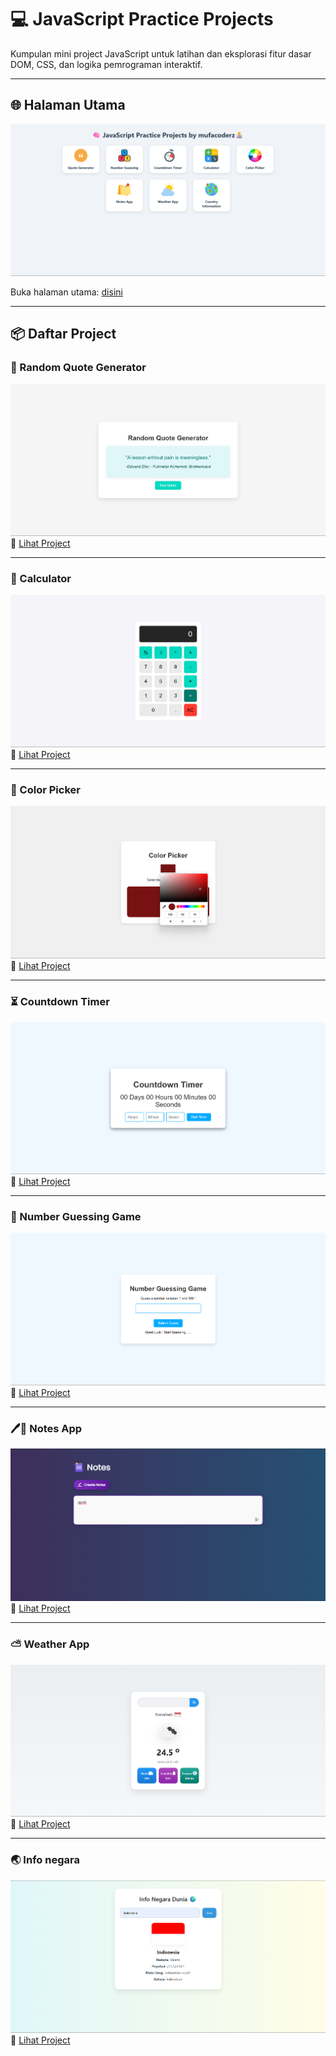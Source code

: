 
# 💻 JavaScript Practice Projects

Kumpulan mini project JavaScript  untuk latihan dan eksplorasi fitur dasar DOM, CSS, dan logika pemrograman interaktif.

---

## 🌐 Halaman Utama

![Routing Preview](preview/preview.png)

Buka halaman utama: [disini](https://mufacoderz.github.io/Javascript-Practice-Project/)

---

## 📦 Daftar Project

### 📝 Random Quote Generator
![Preview](projects/Random%20Quote%20Generator/preview.png)  
🔗 [Lihat Project](projects/Random%20Quote%20Generator/index.html)

---

### 🔢 Calculator
![Preview](projects/Calculator/preview.png)  
🔗 [Lihat Project](projects/Calculator/index.html)

---

### 🎨 Color Picker
![Preview](projects/Color%20Picker/preview.png)  
🔗 [Lihat Project](projects/Color%20Picker/index.html)

---

### ⏳ Countdown Timer
![Preview](projects/Countdown%20Timer/preview.png)  
🔗 [Lihat Project](projects/Countdown%20Timer/index.html)

---

### 🎯 Number Guessing Game
![Preview](projects/Number%20Guessing/preview.png)  
🔗 [Lihat Project](projects/Number%20Guessing/index.html)

---

### 🖊📝 Notes App
![Preview](projects/notes%20app/preview.png) 
🔗 [Lihat Project](projects/notes%20app/index.html)

---

### ⛅ Weather App
![Preview](projects/Weather%20app/preview.png) 
🔗 [Lihat Project](projects/Weather%20app/index.html)

---

### 🌏 Info negara
![Preview](projects/Info%20Negara/preview.png) 
🔗 [Lihat Project](projects/Info%20Negara/index.html)


